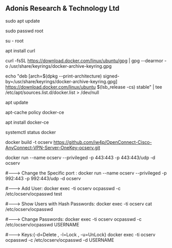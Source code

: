Adonis Research & Technology Ltd
-----------------------------------------------------------------------------

sudo apt update

sudo passwd root

su - root

apt install curl

curl -fsSL https://download.docker.com/linux/ubuntu/gpg |  gpg --dearmor -o /usr/share/keyrings/docker-archive-keyring.gpg


echo "deb [arch=$(dpkg --print-architecture) signed-by=/usr/share/keyrings/docker-archive-keyring.gpg] https://download.docker.com/linux/ubuntu $(lsb_release -cs) stable" |  tee /etc/apt/sources.list.d/docker.list > /dev/null

apt update

apt-cache policy docker-ce

apt install docker-ce

systemctl status docker

docker build -t ocserv https://github.com/iw4p/OpenConnect-Cisco-AnyConnect-VPN-Server-OneKey-ocserv.git

docker run --name ocserv --privileged -p 443:443 -p 443:443/udp -d ocserv

#---> Change the Specific port : docker run --name ocserv --privileged -p 992:443 -p 992:443/udp -d ocserv

#---> Add User:
docker exec -ti ocserv ocpasswd -c /etc/ocserv/ocpasswd test

#---> Show Users with Hash Passwords:
docker exec -ti ocserv cat /etc/ocserv/ocpasswd

#---> Change Passwords:
docker exec -ti ocserv ocpasswd -c /etc/ocserv/ocpasswd USERNAME

#---> Keys:{-d=Delete , -l=Lock , -u=UnLock}
docker exec -ti ocserv ocpasswd -c /etc/ocserv/ocpasswd -d USERNAME
